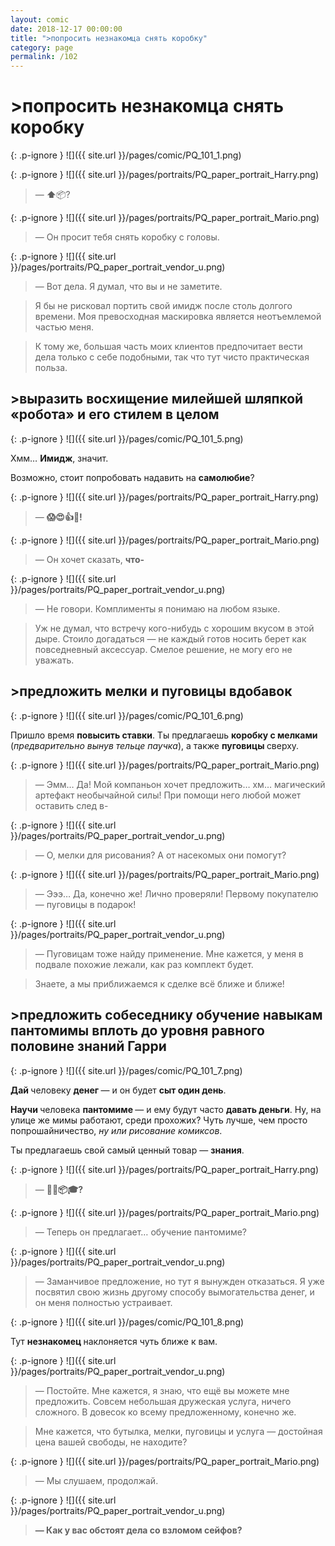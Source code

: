 ```yaml
---
layout: comic
date: 2018-12-17 00:00:00
title: ">попросить незнакомца снять коробку"
category: page
permalink: /102
---
```


# >попросить незнакомца снять коробку

{: .p-ignore }
![]({{ site.url }}/pages/comic/PQ_101_1.png)

{: .p-ignore }
![]({{ site.url }}/pages/portraits/PQ_paper_portrait_Harry.png)

<blockquote>— <strong>⬆️</strong>📦?</blockquote>

{: .p-ignore }
![]({{ site.url }}/pages/portraits/PQ_paper_portrait_Mario.png)

<blockquote>— Он просит тебя снять коробку с головы.</blockquote>

{: .p-ignore }
![]({{ site.url }}/pages/portraits/PQ_paper_portrait_vendor_u.png)

<blockquote>— Вот дела. Я думал, что вы и не заметите.</blockquote>

<blockquote>Я бы не рисковал портить свой имидж после столь долгого времени. Моя превосходная маскировка является неотъемлемой частью меня.</blockquote>

<blockquote>К тому же, большая часть моих клиентов предпочитает вести дела только с себе подобными, так что тут чисто практическая польза.</blockquote>

## >выразить восхищение милейшей шляпкой «робота» и его стилем в целом

{: .p-ignore }
![]({{ site.url }}/pages/comic/PQ_101_5.png)

Хмм… <strong>Имидж</strong>, значит.

Возможно, стоит попробовать надавить на <strong>самолюбие</strong>?

{: .p-ignore }
![]({{ site.url }}/pages/portraits/PQ_paper_portrait_Harry.png)

<blockquote>— <strong>😱😍👍🎩!</strong></blockquote>

{: .p-ignore }
![]({{ site.url }}/pages/portraits/PQ_paper_portrait_Mario.png)

<blockquote>— Он хочет сказать, <strong>что-</strong></blockquote>

{: .p-ignore }
![]({{ site.url }}/pages/portraits/PQ_paper_portrait_vendor_u.png)

<blockquote>— Не говори. Комплименты я понимаю на любом языке.</blockquote>

<blockquote>Уж не думал, что встречу кого-нибудь с хорошим вкусом в этой дыре. Стоило догадаться — не каждый готов носить берет как повседневный аксессуар. Смелое решение, не могу его не уважать.</blockquote>

## >предложить мелки и пуговицы вдобавок

{: .p-ignore }
![]({{ site.url }}/pages/comic/PQ_101_6.png)

Пришло время <strong>повысить ставки</strong>. Ты предлагаешь <strong>коробку с мелками</strong> (<em>предварительно вынув тельце паучка</em>), а также <strong>пуговицы </strong>сверху.

{: .p-ignore }
![]({{ site.url }}/pages/portraits/PQ_paper_portrait_Mario.png)

<blockquote>— Эмм… Да! Мой компаньон хочет предложить… хм… магический артефакт необычайной силы! При помощи него любой может оставить след в-</blockquote>

{: .p-ignore }
![]({{ site.url }}/pages/portraits/PQ_paper_portrait_vendor_u.png)

<blockquote>— О, мелки для рисования? А от насекомых они помогут?</blockquote>

{: .p-ignore }
![]({{ site.url }}/pages/portraits/PQ_paper_portrait_Mario.png)

<blockquote>— Эээ… Да, конечно же! Лично проверяли! Первому покупателю — пуговицы в подарок!</blockquote>

{: .p-ignore }
![]({{ site.url }}/pages/portraits/PQ_paper_portrait_vendor_u.png)

<blockquote>— Пуговицам тоже найду применение. Мне кажется, у меня в подвале похожие лежали, как раз комплект будет.</blockquote>

<blockquote>Знаете, а мы приближаемся к сделке всё ближе и ближе!</blockquote>

## >предложить собеседнику обучение навыкам пантомимы вплоть до уровня равного половине знаний Гарри

{: .p-ignore }
![]({{ site.url }}/pages/comic/PQ_101_7.png)

<strong>Дай </strong>человеку <strong>денег </strong>— и он будет <strong>сыт один день</strong>.

<strong>Научи </strong>человека <strong>пантомиме </strong>— и ему будут часто <strong>давать деньги</strong>. Ну, на улице же мимы работают, среди прохожих? Чуть лучше, чем просто попрошайничество, <em>ну или рисование комиксов</em>.

Ты предлагаешь свой самый ценный товар — <strong>знания</strong>.

{: .p-ignore }
![]({{ site.url }}/pages/portraits/PQ_paper_portrait_Harry.png)

<blockquote>— <strong>🤡🤝📦🎓?</strong></blockquote>

{: .p-ignore }
![]({{ site.url }}/pages/portraits/PQ_paper_portrait_Mario.png)

<blockquote>— Теперь он предлагает… обучение пантомиме?</blockquote>

{: .p-ignore }
![]({{ site.url }}/pages/portraits/PQ_paper_portrait_vendor_u.png)

<blockquote>— Заманчивое предложение, но тут я вынужден отказаться. Я уже посвятил свою жизнь другому способу вымогательства денег, и он меня полностью устраивает.</blockquote>

{: .p-ignore }
![]({{ site.url }}/pages/comic/PQ_101_8.png)

Тут <strong>незнакомец </strong>наклоняется чуть ближе к вам.

{: .p-ignore }
![]({{ site.url }}/pages/portraits/PQ_paper_portrait_vendor_u.png)

<blockquote>— Постойте. Мне кажется, я знаю, что ещё вы можете мне предложить. Совсем небольшая дружеская услуга, ничего сложного. В довесок ко всему предложенному, конечно же.</blockquote>

<blockquote>Мне кажется, что бутылка, мелки, пуговицы и услуга — достойная цена вашей свободы, не находите?</blockquote>

{: .p-ignore }
![]({{ site.url }}/pages/portraits/PQ_paper_portrait_Mario.png)

<blockquote>— Мы слушаем, продолжай.</blockquote>

{: .p-ignore }
![]({{ site.url }}/pages/portraits/PQ_paper_portrait_vendor_u.png)

<blockquote><strong>— Как у вас обстоят дела со взломом сейфов?</strong></blockquote>
